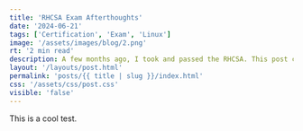 ```yaml
---
title: 'RHCSA Exam Afterthoughts'
date: '2024-06-21'
tags: ['Certification', 'Exam', 'Linux']
image: '/assets/images/blog/2.png'
rt: '2 min read'
description: A few months ago, I took and passed the RHCSA. This post covers my thoughts.
layout: '/layouts/post.html'
permalink: 'posts/{{ title | slug }}/index.html'
css: '/assets/css/post.css'
visible: 'false'
---
```


This is a cool test.
